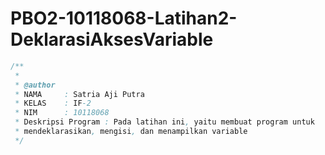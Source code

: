 # PBO2-10118068-Latihan2-DeklarasiAksesVariable
```java
/**
 *
 * @author
 * NAMA     : Satria Aji Putra
 * KELAS    : IF-2
 * NIM      : 10118068
 * Deskripsi Program : Pada latihan ini, yaitu membuat program untuk
 * mendeklarasikan, mengisi, dan menampilkan variable
 */
```
